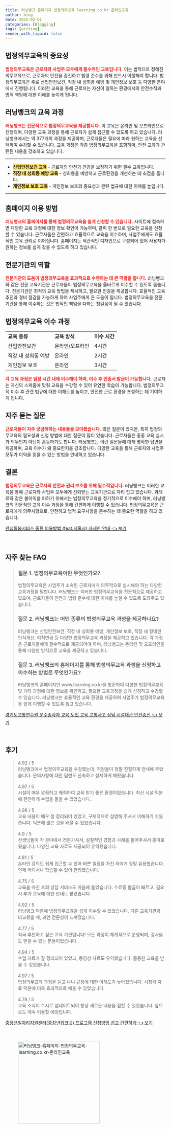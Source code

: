 ```yaml
---
title: 러닝뱅크 홈페이지 법정의무교육 learning.co.kr 온라인교육
author: bing
date: 2025-02-01
categories: [Blogging]
tags: [writing]
render_with_liquid: false
---
```



<h2 id='법정의무교육의 중요성'>법정의무교육의 중요성</h2>

<p><b><span style="color: #ee2323;">법정의무교육은 근로자와 사업주 모두에게 필수적인 교육입니다.</span></b> 이는 법적으로 정해진 의무교육으로, 근로자의 안전을 증진하고 법령 준수를 위해 반드시 이행해야 합니다. 법정의무교육은 주로 산업안전보건, 직장 내 성희롱 예방 및 개인정보 보호 등 다양한 분야에서 진행됩니다. 이러한 교육을 통해 근로자는 자신이 일하는 환경에서의 안전수칙과 법적 책임에 대한 이해를 높이게 됩니다.</p>

<h2 id='러닝뱅크의 교육 과정'>러닝뱅크의 교육 과정</h2>

<p><b><span style="color: #ee2323;">러닝뱅크는 전문적으로 법정의무교육을 제공합니다.</span></b> 이 교육은 온라인 및 오프라인으로 진행되며, 다양한 교육 과정을 통해 근로자가 쉽게 접근할 수 있도록 하고 있습니다. 러닝뱅크에서는 약 377개의 과정을 제공하며, 근로자들은 필요에 따라 원하는 교육을 선택하여 수강할 수 있습니다. 교육 과정은 각종 법정의무교육을 포함하며, 안전 교육과 관련된 내용을 강조하고 있습니다.</p>

<hr />

<ul>
    <li><b><span style="background-color: #ffe066;">산업안전보건 교육</span></b> - 근로자의 안전과 건강을 보장하기 위한 필수 교육입니다.</li>
    <li><b><span style="background-color: #ffe066;">직장 내 성희롱 예방 교육</span></b> - 성희롱을 예방하고 근로환경을 개선하는 데 초점을 둡니다.</li>
    <li><b><span style="background-color: #ffe066;">개인정보 보호 교육</span></b> - 개인정보 보호의 중요성과 관련 법규에 대한 이해를 높입니다.</li>
</ul>

<hr />

<h2 id='홈페이지 이용 방법'>홈페이지 이용 방법</h2>

<p><b><span style="color: #ee2323;">러닝뱅크의 홈페이지를 통해 법정의무교육을 쉽게 신청할 수 있습니다.</span></b> 사이트에 접속하면 다양한 교육 과정에 대한 정보 확인이 가능하며, 클릭 한 번으로 필요한 교육을 신청할 수 있습니다. 근로자들은 간편하고 효율적으로 교육을 이수하며, 사업주에게도 효율적인 교육 관리로 이어집니다. 홈페이지는 직관적인 디자인으로 구성되어 있어 사용자가 원하는 정보를 쉽게 찾을 수 있도록 하고 있습니다.</p>

<h2 id='전문기관의 역할'>전문기관의 역할</h2>

<p><b><span style="color: #ee2323;">전문기관의 도움이 법정의무교육을 효과적으로 수행하는 데 큰 역할을 합니다.</span></b> 러닝뱅크와 같은 전문 교육기관은 근로자들이 법정의무교육을 올바르게 이수할 수 있도록 돕습니다. 전문기관은 최적의 교육 방법을 제시하고, 필요한 인증을 제공합니다. 효율적인 교육 추진과 경비 절감을 가능하게 하여 사업주에게 큰 도움이 됩니다. 법정의무교육을 전문기관을 통해 이수하는 것은 법적인 책임을 다하는 첫걸음이 될 수 있습니다.</p>

<h2 id='법정의무교육 이수 과정'>법정의무교육 이수 과정</h2>

<table>
    <tr>
        <td><b>교육 종류</b></td>
        <td><b>교육 방식</b></td>
        <td><b>이수 시간</b></td>
    </tr>
    <tr>
        <td>산업안전보건</td>
        <td>온라인/오프라인</td>
        <td>4시간</td>
    </tr>
    <tr>
        <td>직장 내 성희롱 예방</td>
        <td>온라인</td>
        <td>2시간</td>
    </tr>
    <tr>
        <td>개인정보 보호</td>
        <td>온라인</td>
        <td>3시간</td>
    </tr>
</table>

<p><b><span style="color: #ee2323;">각 교육 과정은 일정 시간 내에 이수해야 하며, 이수 후 인증서 발급이 가능합니다.</span></b> 근로자는 자신의 스케줄에 맞춰 교육을 수강할 수 있어 유연한 학습이 가능합니다. 법정의무교육 이수 후 관련 법규에 대한 이해도를 높이고, 안전한 근로 환경을 조성하는 데 기여하게 됩니다.</p>

<h2 id='자주 묻는 질문'>자주 묻는 질문</h2>

<p><b><span style="color: #ee2323;">근로자들이 자주 궁금해하는 내용들을 모아봤습니다.</span></b> 많은 질문이 있지만, 특히 법정의무교육의 필요성과 신청 방법에 대한 질문이 많이 있습니다. 근로자들은 종종 교육 실시가 의무인지 아닌지 혼동하기도 합니다. 러닝뱅크는 이런 질문들에 대해 명확한 답변을 제공하며, 교육 이수가 왜 중요한지를 강조합니다. 다양한 교육을 통해 근로자와 사업주 모두가 이익을 얻을 수 있는 방법을 안내하고 있습니다.</p>

<h2 id='결론'>결론</h2>

<p><b><span style="color: #ee2323;">법정의무교육은 근로자의 안전과 권리 보호를 위해 필수적입니다.</span></b> 러닝뱅크는 이러한 교육을 통해 근로자와 사업주 모두에게 신뢰받는 교육기관으로 자리 잡고 있습니다. 과태료와 같은 불이익을 피하기 위해서는 법정의무교육을 정기적으로 이수해야 하며, 러닝뱅크의 전문적인 교육 이수 과정을 통해 간편하게 이행할 수 있습니다. 법정의무교육은 근로자에게 의무사항으로, 안전하고 법적 요구사항을 준수하는 데 중요한 역할을 하고 있습니다.</p>


<p><a class="click-button" title="안심돌봄서비스 종류 이용방법 (feat.서울시) 자세한 안내" href="https://yellowplanner.github.io/posts/%EC%95%88%EC%8B%AC%EB%8F%8C%EB%B4%84%EC%84%9C%EB%B9%84%EC%8A%A4-%EC%A2%85%EB%A5%98-%EC%9D%B4%EC%9A%A9%EB%B0%A9%EB%B2%95-(feat.%EC%84%9C%EC%9A%B8%EC%8B%9C)-%EC%9E%90%EC%84%B8%ED%95%9C-%EC%95%88%EB%82%B4/" rel="dofollow">안심돌봄서비스 종류 이용방법 (feat.서울시) 자세한 안내 👈 보기</a></p><br>
<h2 id='자주_찾는_FAQ'>자주 찾는 FAQ</h2>
<div itemscope="" itemtype="https://schema.org/FAQPage"> 
<blockquote> 
<div itemscope="" itemprop="mainEntity" itemtype="https://schema.org/Question"> 
<h3 itemprop="name">질문 1. 법정의무교육이란 무엇인가요?</h3> 
<div itemscope="" itemprop="acceptedAnswer" itemtype="https://schema.org/Answer"> 
<span itemprop="text"> 
<p>법정의무교육은 사업주가 소속된 근로자에게 의무적으로 실시해야 하는 다양한 교육과정을 말합니다. 러닝뱅크는 이러한 법정의무교육을 전문적으로 제공하고 있으며, 근로자들이 안전과 법령 준수에 대한 이해를 높일 수 있도록 도와주고 있습니다.</p> 
</span> 
</div> 
</div> 
<div itemscope="" itemprop="mainEntity" itemtype="https://schema.org/Question"> 
<h3 itemprop="name">질문 2. 러닝뱅크는 어떤 종류의 법정의무교육 과정을 제공하나요?</h3> 
<div itemscope="" itemprop="acceptedAnswer" itemtype="https://schema.org/Answer"> 
<span itemprop="text"> 
<p>러닝뱅크는 산업안전보건, 직장 내 성희롱 예방, 개인정보 보호, 직장 내 장애인 인식개선, 퇴직연금 등 다양한 법정의무교육 과정을 제공하고 있습니다. 각 과정은 근로자들에게 필수적으로 제공되어야 하며, 러닝뱅크는 온라인 및 오프라인을 통해 다양한 방식으로 교육을 제공하고 있습니다.</p> 
</span> 
</div> 
</div> 
<div itemscope="" itemprop="mainEntity" itemtype="https://schema.org/Question"> 
<h3 itemprop="name">질문 3. 러닝뱅크의 홈페이지를 통해 법정의무교육 과정을 신청하고 이수하는 방법은 무엇인가요?</h3> 
<div itemscope="" itemprop="acceptedAnswer" itemtype="https://schema.org/Answer"> 
<span itemprop="text"> 
<p>러닝뱅크의 홈페이지인 www.learning.co.kr을 방문하여 다양한 법정의무교육 및 기타 과정에 대한 정보를 확인하고, 필요한 교육과정을 쉽게 신청하고 수강할 수 있습니다. 러닝뱅크는 효율적인 교육 환경을 제공하여 사업주가 법정의무교육을 쉽게 이행할 수 있도록 돕고 있습니다.</p> 
</span> 
</div> 
</div> 
</blockquote> 
</div>
<p><a class="click-button" title="경기도교통연수원 운수종사자 교육 도민 교육 교통사고 상담 시설대관 안전증진" href="https://yellowplanner.github.io/posts/%EA%B2%BD%EA%B8%B0%EB%8F%84%EA%B5%90%ED%86%B5%EC%97%B0%EC%88%98%EC%9B%90-%EC%9A%B4%EC%88%98%EC%A2%85%EC%82%AC%EC%9E%90-%EA%B5%90%EC%9C%A1-%EB%8F%84%EB%AF%BC-%EA%B5%90%EC%9C%A1-%EA%B5%90%ED%86%B5%EC%82%AC%EA%B3%A0-%EC%83%81%EB%8B%B4-%EC%8B%9C%EC%84%A4%EB%8C%80%EA%B4%80-%EC%95%88%EC%A0%84%EC%A6%9D%EC%A7%84/" rel="dofollow">경기도교통연수원 운수종사자 교육 도민 교육 교통사고 상담 시설대관 안전증진 👈 보기</a></p><br>
<h2 id='후기'>후기</h2>
<div itemscope itemtype="https://schema.org/Product">
  <blockquote>
  <div itemprop="review" itemscope itemtype="https://schema.org/Review">
      <div itemprop="reviewRating" itemscope itemtype="https://schema.org/Rating"> <span itemprop="ratingValue">4.92</span> / <span itemprop="bestRating">5</span> </div>
      <span itemprop="reviewBody">러닝뱅크에서 법정의무교육을 수강했는데, 직원들이 정말 친절하게 안내해 주었습니다. 문의사항에 대한 답변도 신속하고 상세하게 해줬습니다.</span>
  </div>
  <br>
  <div itemprop="review" itemscope itemtype="https://schema.org/Review">
      <div itemprop="reviewRating" itemscope itemtype="https://schema.org/Rating"> <span itemprop="ratingValue">4.97</span> / <span itemprop="bestRating">5</span> </div>
      <span itemprop="reviewBody">시설이 매우 깔끔하고 쾌적하여 교육 받기 좋은 환경이었습니다. 최신 시설 덕분에 편안하게 수업을 들을 수 있었습니다.</span>
  </div>
  <br>
  <div itemprop="review" itemscope itemtype="https://schema.org/Review">
      <div itemprop="reviewRating" itemscope itemtype="https://schema.org/Rating"> <span itemprop="ratingValue">4.96</span> / <span itemprop="bestRating">5</span> </div>
      <span itemprop="reviewBody">교육 내용이 매우 잘 정리되어 있었고, 구체적으로 설명해 주셔서 이해하기 쉬웠습니다. 덕분에 많은 것을 배울 수 있었습니다.</span>
  </div>
  <br>
  <div itemprop="review" itemscope itemtype="https://schema.org/Review">
      <div itemprop="reviewRating" itemscope itemtype="https://schema.org/Rating"> <span itemprop="ratingValue">4.9</span> / <span itemprop="bestRating">5</span> </div>
      <span itemprop="reviewBody">선생님들이 각 분야에서 전문가셔서, 실질적인 경험과 사례를 들어주셔서 흥미로웠습니다. 다양한 교육 자료도 제공되어 유익했습니다.</span>
  </div>
  <br>
  <div itemprop="review" itemscope itemtype="https://schema.org/Review">
      <div itemprop="reviewRating" itemscope itemtype="https://schema.org/Rating"> <span itemprop="ratingValue">4.81</span> / <span itemprop="bestRating">5</span> </div>
      <span itemprop="reviewBody">온라인 강의도 쉽게 접근할 수 있어 바쁜 일정을 가진 저에게 정말 유용했습니다. 언제 어디서나 학습할 수 있어 편리했습니다.</span>
  </div>
  <br>
  <div itemprop="review" itemscope itemtype="https://schema.org/Review">
      <div itemprop="reviewRating" itemscope itemtype="https://schema.org/Rating"> <span itemprop="ratingValue">4.75</span> / <span itemprop="bestRating">5</span> </div>
      <span itemprop="reviewBody">교육을 마친 후의 상담 서비스도 마음에 들었습니다. 수료증 발급이 빠르고, 필요 시 추가 교육에 대한 안내도 받았습니다.</span>
  </div>
  <br>
  <div itemprop="review" itemscope itemtype="https://schema.org/Review">
      <div itemprop="reviewRating" itemscope itemtype="https://schema.org/Rating"> <span itemprop="ratingValue">4.92</span> / <span itemprop="bestRating">5</span> </div>
      <span itemprop="reviewBody">러닝뱅크 덕분에 법정의무교육을 쉽게 이수할 수 있었습니다. 다른 교육기관과 비교했을 때, 과연 전문성이 느껴졌습니다.</span>
  </div>
  <br>
  <div itemprop="review" itemscope itemtype="https://schema.org/Review">
      <div itemprop="reviewRating" itemscope itemtype="https://schema.org/Rating"> <span itemprop="ratingValue">4.77</span> / <span itemprop="bestRating">5</span> </div>
      <span itemprop="reviewBody">적극 추천하고 싶은 교육 기관입니다! 모든 과정이 체계적으로 운영되며, 강사들도 믿을 수 있는 분들이었습니다.</span>
  </div>
  <br>
  <div itemprop="review" itemscope itemtype="https://schema.org/Review">
      <div itemprop="reviewRating" itemscope itemtype="https://schema.org/Rating"> <span itemprop="ratingValue">4.94</span> / <span itemprop="bestRating">5</span> </div>
      <span itemprop="reviewBody">수업 자료가 잘 정리되어 있었고, 동영상 자료도 유익했습니다. 훌륭한 교육을 받을 수 있었습니다.</span>
  </div>
  <br>
  <div itemprop="review" itemscope itemtype="https://schema.org/Review">
      <div itemprop="reviewRating" itemscope itemtype="https://schema.org/Rating"> <span itemprop="ratingValue">4.97</span> / <span itemprop="bestRating">5</span> </div>
      <span itemprop="reviewBody">법정의무교육 과정을 듣고 나니 규정에 대한 이해도가 높아졌습니다. 시청각 자료 덕분에 더욱 효과적으로 배울 수 있었습니다.</span>
  </div>
  <br>
  <div itemprop="review" itemscope itemtype="https://schema.org/Review">
      <div itemprop="reviewRating" itemscope itemtype="https://schema.org/Rating"> <span itemprop="ratingValue">4.79</span> / <span itemprop="bestRating">5</span> </div>
      <span itemprop="reviewBody">교육 소식이 수시로 업데이트되어 항상 새로운 내용을 접할 수 있었습니다. 앞으로도 계속 이용할 예정입니다.</span>
  </div>
  </blockquote>
</div>
<p><a class="click-button" title="중장년일자리지원센터(중장년워크넷) 프로그램 신청방법 쉽고 간편하게" href="https://yellowplanner.github.io/posts/%EC%A4%91%EC%9E%A5%EB%85%84%EC%9D%BC%EC%9E%90%EB%A6%AC%EC%A7%80%EC%9B%90%EC%84%BC%ED%84%B0(%EC%A4%91%EC%9E%A5%EB%85%84%EC%9B%8C%ED%81%AC%EB%84%B7)-%ED%94%84%EB%A1%9C%EA%B7%B8%EB%9E%A8-%EC%8B%A0%EC%B2%AD%EB%B0%A9%EB%B2%95-%EC%89%BD%EA%B3%A0-%EA%B0%84%ED%8E%B8%ED%95%98%EA%B2%8C/" rel="dofollow">중장년일자리지원센터(중장년워크넷) 프로그램 신청방법 쉽고 간편하게 👈 보기</a></p><br>
<figure class="image"><img src="https://yellowplanner.github.io/assets/img/thumbnail/러닝뱅크-홈페이지-법정의무교육-learning.co.kr-온라인교육.webp" alt="러닝뱅크-홈페이지-법정의무교육-learning.co.kr-온라인교육" width="256" height="256"></figure>